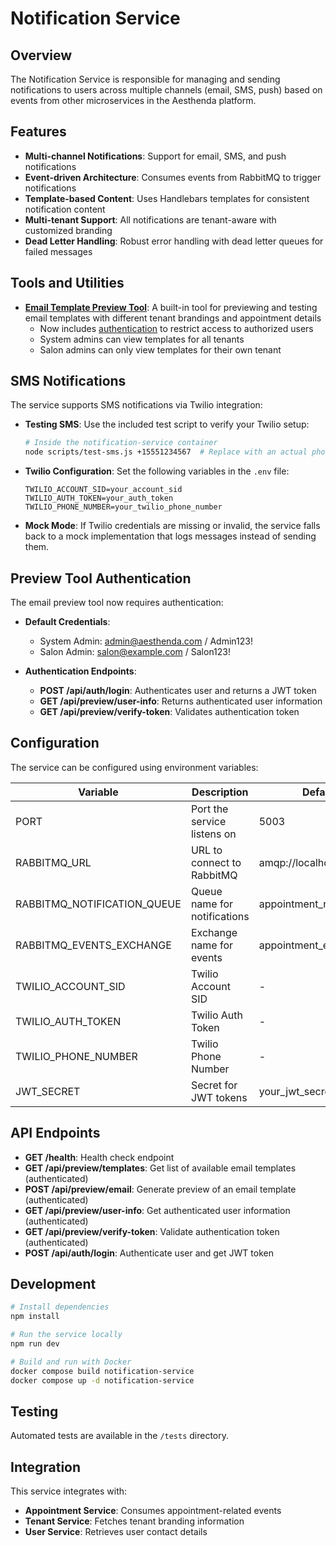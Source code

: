 # Notification Service

## Overview
The Notification Service is responsible for managing and sending notifications to users across multiple channels (email, SMS, push) based on events from other microservices in the Aesthenda platform.

## Features
- **Multi-channel Notifications**: Support for email, SMS, and push notifications
- **Event-driven Architecture**: Consumes events from RabbitMQ to trigger notifications
- **Template-based Content**: Uses Handlebars templates for consistent notification content
- **Multi-tenant Support**: All notifications are tenant-aware with customized branding
- **Dead Letter Handling**: Robust error handling with dead letter queues for failed messages

## Tools and Utilities
- **[Email Template Preview Tool](./docs/email-preview-tool.md)**: A built-in tool for previewing and testing email templates with different tenant brandings and appointment details
  - Now includes [authentication](../docs/email-preview-auth.md) to restrict access to authorized users
  - System admins can view templates for all tenants
  - Salon admins can only view templates for their own tenant

## SMS Notifications
The service supports SMS notifications via Twilio integration:

- **Testing SMS**: Use the included test script to verify your Twilio setup:
  ```bash
  # Inside the notification-service container
  node scripts/test-sms.js +15551234567  # Replace with an actual phone number
  ```

- **Twilio Configuration**: Set the following variables in the `.env` file:
  ```
  TWILIO_ACCOUNT_SID=your_account_sid
  TWILIO_AUTH_TOKEN=your_auth_token
  TWILIO_PHONE_NUMBER=your_twilio_phone_number
  ```

- **Mock Mode**: If Twilio credentials are missing or invalid, the service falls back to a mock implementation that logs messages instead of sending them.

## Preview Tool Authentication
The email preview tool now requires authentication:

- **Default Credentials**:
  - System Admin: admin@aesthenda.com / Admin123!
  - Salon Admin: salon@example.com / Salon123!

- **Authentication Endpoints**:
  - **POST /api/auth/login**: Authenticates user and returns a JWT token
  - **GET /api/preview/user-info**: Returns authenticated user information
  - **GET /api/preview/verify-token**: Validates authentication token

## Configuration
The service can be configured using environment variables:

| Variable | Description | Default |
|----------|-------------|---------|
| PORT | Port the service listens on | 5003 |
| RABBITMQ_URL | URL to connect to RabbitMQ | amqp://localhost |
| RABBITMQ_NOTIFICATION_QUEUE | Queue name for notifications | appointment_notifications |
| RABBITMQ_EVENTS_EXCHANGE | Exchange name for events | appointment_events |
| TWILIO_ACCOUNT_SID | Twilio Account SID | - |
| TWILIO_AUTH_TOKEN | Twilio Auth Token | - |
| TWILIO_PHONE_NUMBER | Twilio Phone Number | - |
| JWT_SECRET | Secret for JWT tokens | your_jwt_secret_key |

## API Endpoints
- **GET /health**: Health check endpoint
- **GET /api/preview/templates**: Get list of available email templates (authenticated)
- **POST /api/preview/email**: Generate preview of an email template (authenticated)
- **GET /api/preview/user-info**: Get authenticated user information (authenticated)
- **GET /api/preview/verify-token**: Validate authentication token (authenticated)
- **POST /api/auth/login**: Authenticate user and get JWT token

## Development
```bash
# Install dependencies
npm install

# Run the service locally
npm run dev

# Build and run with Docker
docker compose build notification-service
docker compose up -d notification-service
```

## Testing
Automated tests are available in the `/tests` directory.

## Integration
This service integrates with:
- **Appointment Service**: Consumes appointment-related events
- **Tenant Service**: Fetches tenant branding information
- **User Service**: Retrieves user contact details 